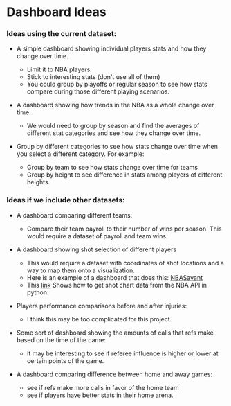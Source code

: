 # Dashboard Ideas

### Ideas using the current dataset:

- A simple dashboard showing individual players stats and how they change over time.
    - Limit it to NBA players. 
    - Stick to interesting stats (don't use all of them)
    - You could group by playoffs or regular season to see how stats compare during those different playing scenarios. 

- A dashboard showing how trends in the NBA as a whole change over time.
    - We would need to group by season and find the averages of different stat categories and see how they change over time. 

- Group by different categories to see how stats change over time when you select a different category. For example:
    - Group by team to see how stats change over time for teams
    - Group by height to see difference in stats among players of different heights. 

### Ideas if we include other datasets:

- A dashboard comparing different teams:
    - Compare their team payroll to their number of wins per season. This would require a dataset of payroll and team wins. 

- A dashboard showing shot selection of different players
    - This would require a dataset with coordinates of shot locations and a way to map them onto a visualization. 
    - Here is an example of a dashboard that does this: [NBASavant](https://www.nbasavant.com/shot_search.php)
    - This [link](https://datavizardry.com/2020/01/28/nba-shot-charts-part-1/) Shows how to get shot chart data from the NBA API in python.

- Players performance comparisons before and after injuries:
    - I think this may be too complicated for this project. 

- Some sort of dashboard showing the amounts of calls that refs make based on the time of the came:
    - it may be interesting to see if referee influence is higher or lower at certain points of the game. 

- A dashboard comparing difference between home and away games:
    - see if refs make more calls in favor of the home team
    - see if players have better stats in their home arena. 
    